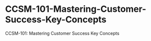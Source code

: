 # CCSM-101-Mastering-Customer-Success-Key-Concepts
CCSM-101: Mastering Customer Success Key Concepts
